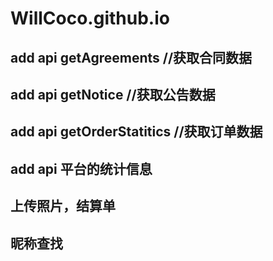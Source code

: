 # WillCoco.github.io

## add api getAgreements //获取合同数据
## add api getNotice //获取公告数据
## add api getOrderStatitics //获取订单数据
## add api 平台的统计信息
## 上传照片，结算单
## 昵称查找

